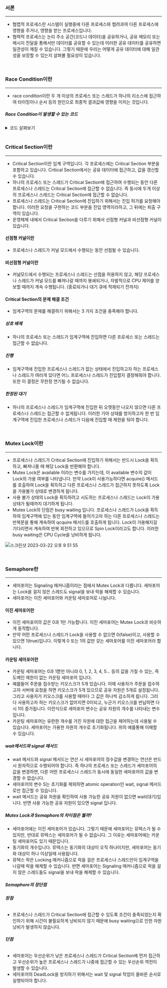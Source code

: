 ### **서론**
<hr>

- 협렵적 프로세스란 시스템이 실행중에 다른 프로세스와 협려과여 다른 프로세스에 영향을 주거나, 영향을 받는 프로세스입니다.
- 협력적 프로세스는 논리 주소 공간(코드나 데이터)을 공유하거나, 공유 메모리 또는 메시지 전달을 통해서만 데이터를 공유할 수 있는데 이러한 공유 데이터를 
공유하면 일관성이 깨질 수 있습니다. 그렇기 때문에 우리는 어떻게 공유 데이터에 대해 일관성을 보장할 수 있는지 살펴볼 필요성이 있습니다.

<br>

### **Race Condition이란**
<hr>

- race condition이란 두 개 이상의 프로세스 또는 스레드가 하나의 리소스에 접근하여 타이밍이나 순서 등의 원인으로 최종적 결과값에 영향을 미치는 것입니다.


##### **Race Condition이 발생할 수 있는 코드**
 <details>
<summary>코드 살펴보기</summary>

> 스레드 풀을 사용하여 2개의 스레드를 생성합니다. 이때 T1 스레드와 T2 스레드가 동시에 count 변수에 접근하면 동일한 값을 증가시키게 됩니다. 즉 
두 스레드가 공유 데이터(count)에 접근하여 race condition이 발생하게 됩니다.
  
> 
```
public class Counter {

    private int count = 0;

    public void increment() {
        this.count++;
    }

    public int getCount() {
        return count;
    }
}

public class RaceConditionTest {

    private static final ExecutorService executor = Executors.newFixedThreadPool(2);

    @Test
    void example() throws InterruptedException {

        Counter counter = new Counter();
        int threadCount = 1000;
        CountDownLatch latch = new CountDownLatch(threadCount);

        for (int i = 0; i < threadCount; i++) {
            CompletableFuture.runAsync(() -> {
                try {
                    counter.increment();
                } finally {
                    latch.countDown();
                }
            }, executor);
        }
        latch.await();

        assertThat(counter.getCount()).isEqualTo(threadCount);
    }
}
  ```
</details>

<br>

### **Critical Section이란**
<hr>

- Critical Section이란 임계 구역입니다. 각 프로세스에는 Critical Section 부분을 포함하고 있습니다. Critical Section에서는 공유 데이터에 접근하고, 값을 갱신할 수 있습니다.
- 하나의 프로세스 또는 스레드가 Critical Section에 접근하여 수행되는 동안 다른 프로세스나 스레드는 Critical Section에 접근할 수 없습니다.
즉 동시에 두개 이상의 프로세스나 스레드는 Critical Section에 접근할 수 없습니다.
- 프로세스나 스레드는 Critical Section에 진입하기 위해서는 진입 허가를 요청해야 합니다. 이러한 요청을 구현하는 코드 부분을 진입 영역이라하고, 그 뒤에는 퇴출 구역이 있습니다.
- 운영체제 내에서 Critical Section을 다루기 위해서 선점형 커널과 비선점형 커널이 있습니다.
  
#### **선점형 커널이란**

- 프로세스나 스레드가 커널 모드에서 수행되는 동안 선점될 수 있습니다.
  
#### **비선점형 커널이란**

- 커널모드에서 수행되는 프로세스나 스레드는 선점을 허용하지 않고, 해당 프로세스나 스레드가 커널 모드를 빠져나갈 때까지 봉쇄되거나, 자발적으로 CPU 제어를 
양보할 때까지 계속 수행됩니다. (종료되거나 대기 큐에 적재되기 전까지)
  
#### **Critical Section의 문제 해결 조건**

- 임계구역의 문제를 해결하기 위해서는 3 가지 조건을 충족해야 합니다.
  
##### **상호 배제**

- 하나의 프로세스 또는 스레드가 임계구역에 진입하면 다른 프로세스 또는 스레드는 접근할 수 없습니다.
  
##### **진행**
  
- 임계구역에 진입한 프로세스나 스레드가 없는 상태에서 진입하고자 하는 프로세스나 스레드가 여러개 있다면 어느 프로세스나 스레드가 진입할지 결정해줘야 합니다.
또한 이 결정은 무한정 연기될 수 없습니다.
  
##### **한정된 대기**
  
- 하나의 프로세스나 스레드가 임계구역에 진입한 뒤 오랫동안 나오지 않으면 다른 프로세스나 스레드는 접근할 수 없게됩니다. 이러한 기아 상태를 방지하고자
 한 번 임계구역에 진입한 프로세스나 스레드가 다음에 진입할 때 제한을 둬야 합니다.
  
<br>

### **Mutex Lock이란**
<hr>
  
- 프로세스나 스레드가 Critical Section에 진입하기 위해서는 반드시 Lock을 획득하고, 빠져나올 때 해당 Lock을 반환해야 합니다.
- Mutex Lock은 available 이라는 변수를 가지는데, 이 available 변수의 값이 Lock의 가용 여부를 나타냅니다. 만약 Lock이 사용가능하다면 
acquire() 메서드를 호출하여 Lock을 획득하고 다른 프로세스나 스레드가 접근하지 못하도록 Lock을 가용불가 상태로 변경하게 됩니다.
- 사용 불가 상태의 Lock을 획득하려고 시도하는 프로세스나 스레드는 Lock이 가용상태가 될때까지 대기하게 됩니다.
- Mutex Lock의 단점은 busy waiting 입니다. 프로세스나 스레드가 Lock을 획득하여 임계구역에 있는 동안 임계구역에 들어가고자 하는 다른 프로세스나
스레드는 반복문을 통해 계속하여 qcquire 메서드를 호출하게 됩니다. Lock이 가용해지길 기다리면서 계속하여 반복 회전하고 있으므로 Spin Lock이라고도 합니다.
이러한 busy waiting은 CPU Cycle을 낭비하게 됩니다.
  
![스크린샷 2023-03-22 오후 9 51 55](https://user-images.githubusercontent.com/80187200/226910062-acaf5692-4f59-4249-aa61-335385b4cff8.png)

<br>

### **Semaphore란**
<hr>
  
- 세마포어는 Signaling 매커니즘이라는 점에서 Mutex Lock과 다릅니다. 세마포어는 Lock을 걸지 않은 스레드도 signal을 보내 락을 해제할 수 있습니다.
- 세마포어는 이진 세마포어와 카운팅 세마포어로 나뉩니다.
  
#### **이진 세마포어란**

- 이진 세마포어의 값은 0과 1만 가능합니다. 이진 세마포어는 Mutex Lock과 비슷하게 동작합니다.
- 만약 어떤 프로세스나 스레드가 Lock을 사용할 수 없으면 0(false)이고, 사용할 수 있으면 1(true)입니다. 이렇게 0 또는 1의 값만 갖는 세마포어를 이진 세마포어라 합니다.
  
#### **카운팅 세마포어란**
  
- 카운팅 세마포어는 0과 1뿐만 아니라 0, 1, 2, 3, 4, 5... 등의 값을 가질 수 있는, 즉 도메인 제한이 없는 카운팅 세마포어 입니다.
- 예를들어 주문을 접수받는 키오스크가 5개 있습니다. 이때 사용자가 주문을 접수하고자 서버에 요청을 하면 키오스크가 5개 있으므로 공유 자원은 5개로 설정됩니다.
그리고 사용자가 키오스크를 사용할 때마다 그 값은 하나씩 감소하게 됩니다. 그러다 사용하고자 하는 키오스크가 없어지면 0이되고, 누군가 키오스크를 반납하면 다시 1이 증가됩니다.
이런식으로 세마포어 변수는 공유 자원의 개수를 나타내는 변수입니다.
- 카운팅 세마포어는 유한한 개수를 가진 자원에 대한 접근을 제어하는데 사용될 수 있습니다. 세마포어는 가용한 자원의 개수로 초기화됩니다. 위의 예를통해 이해할 수 있습니다.

##### **wait메서드와 signal 메서드**

- wait 메서드와 signal 메서드는 연산 시 세마포어의 정수값을 변경하는 연산은 반드시 원자적으로 수행되어야 합니다. 즉 하나의 프로세스 또는 스레드가
 세마포어의 값을 변경하면, 다른 어떤 프로세스나 스레드가 동시에 동일한 세마포어의 값을 변경할 수 없습니다.
- 세마포어의 변수 S는 초기화를 제외하면 atomic operation인 wait, signal 메서드로만 접근할 수 있습니다.
- wait 메서드는 공유 자원을 확인하여 사용 가능한 공유 자원이 없으면 wait(대기)입니다. 반면 사용 가능한 공유 자원이 있으면 signal 입니다.
  
##### **Mutex Lock과 Semaphore의 차이점은 뭘까?**

- 세마포어에는 이진 세마포어가 있습니다. 그렇기 때문에 세마포어는 뮤텍스가 될 수 있지만, 반대로 뮤텍스는 세마포어가 될 수 없습니다. 그 이유는 세마포어에는 카운팅 세마포어도 있기 때문입니다.
- 동기화의 개수입니다. 뮤텍스는 동기화의 대상이 오직 하나이지만, 세마포어는 동기화 대상이 하나 이상일때 사용됩니다.
- 뮤텍스 락은 Locking 매커니즘으로 락을 걸은 프로세스나 스레드만이 임계구역을 나갈때 락을 해제할 수 있습니다. 반면 세마포어는 Signaling 매커니즘으로 
락을 걸지 않은 스레드들도 signal을 보내 락을 해제할 수 있습니다.
  
##### **Semaphore의 장단점**
 
###### **장점**

- 프로세스나 스레드가 Critical Section에 접근할 수 있도록 조건이 충족되었는지 확인하기 위해 시간이 불필요하게 낭비되지 않기 때문에 busy waiting으로 인한 자원 낭비가 발생하지 않습니다.
  
###### **단점**
  
- 세마포어는 우선순위가 낮은 프로세스나 스레드가 Critical Section에 먼저 접근하고 우선순위가 높은 프로세스나 스레드가 나중에 접근할 수 있는 우선순위 역전이 발생할 수 있습니다.
- 세마포어의 DeadLock을 방지하기 위해서는 wait 및 signal 작업이 올바른 순서로 실행되어야 합니다.
  
  
  
